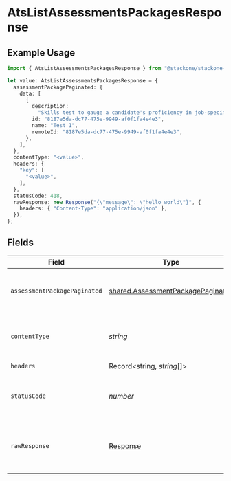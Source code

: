 # AtsListAssessmentsPackagesResponse

## Example Usage

```typescript
import { AtsListAssessmentsPackagesResponse } from "@stackone/stackone-client-ts/sdk/models/operations";

let value: AtsListAssessmentsPackagesResponse = {
  assessmentPackagePaginated: {
    data: [
      {
        description:
          "Skills test to gauge a candidate's proficiency in job-specific skills",
        id: "8187e5da-dc77-475e-9949-af0f1fa4e4e3",
        name: "Test 1",
        remoteId: "8187e5da-dc77-475e-9949-af0f1fa4e4e3",
      },
    ],
  },
  contentType: "<value>",
  headers: {
    "key": [
      "<value>",
    ],
  },
  statusCode: 418,
  rawResponse: new Response("{\"message\": \"hello world\"}", {
    headers: { "Content-Type": "application/json" },
  }),
};
```

## Fields

| Field                                                                                         | Type                                                                                          | Required                                                                                      | Description                                                                                   |
| --------------------------------------------------------------------------------------------- | --------------------------------------------------------------------------------------------- | --------------------------------------------------------------------------------------------- | --------------------------------------------------------------------------------------------- |
| `assessmentPackagePaginated`                                                                  | [shared.AssessmentPackagePaginated](../../../sdk/models/shared/assessmentpackagepaginated.md) | :heavy_minus_sign:                                                                            | The list of assessments packages was retrieved.                                               |
| `contentType`                                                                                 | *string*                                                                                      | :heavy_check_mark:                                                                            | HTTP response content type for this operation                                                 |
| `headers`                                                                                     | Record<string, *string*[]>                                                                    | :heavy_check_mark:                                                                            | N/A                                                                                           |
| `statusCode`                                                                                  | *number*                                                                                      | :heavy_check_mark:                                                                            | HTTP response status code for this operation                                                  |
| `rawResponse`                                                                                 | [Response](https://developer.mozilla.org/en-US/docs/Web/API/Response)                         | :heavy_check_mark:                                                                            | Raw HTTP response; suitable for custom response parsing                                       |